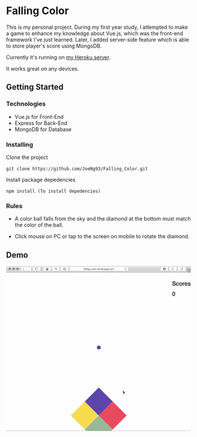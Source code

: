 # Falling Color

This is my personal project. During my first year study, I attempted to make a game to enhance my knowledge about Vue.js, which was the front-end framework I've just learned. Later, I added server-side feature which is able to store player's score using MongoDB.

Currently it's running on [my Heroku server](http://falling-color.herokuapp.com).

It works great on any devices.


## Getting Started

### Technologies
- Vue.js for Front-End
- Express for Back-End
- MongoDB for Database

### Installing
Clone the project
```
git clone https://github.com/JoeNg93/Falling_Color.git
```

Install package depedencies
```
npm install (To install depedencies)
```

### Rules
- A color ball falls from the sky and the diamond at the bottom must match the color of the ball.

- Click mouse on PC or tap to the screen on mobile to rotate the diamond.

## Demo
![Demo](./screenshots/Demo.gif)